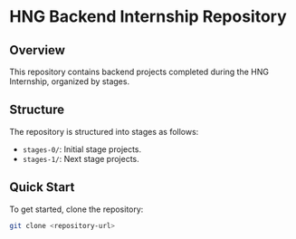 # HNG Backend Internship Repository

## Overview

This repository contains backend projects completed during the HNG Internship, organized by stages.

## Structure

The repository is structured into stages as follows:

- `stages-0/`: Initial stage projects.
- `stages-1/`: Next stage projects.

## Quick Start

To get started, clone the repository:

```bash
git clone <repository-url>
```
